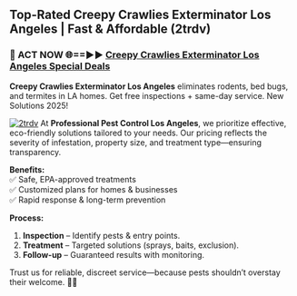 ## Top-Rated Creepy Crawlies Exterminator Los Angeles | Fast & Affordable (2trdv)

<h3>🐜 ACT NOW 🌐==►► <a href="https://tinyurl.com/yc7vsfwc" rel="nofollow">Creepy Crawlies Exterminator Los Angeles Special Deals</a></h3>

**Creepy Crawlies Exterminator Los Angeles** eliminates rodents, bed bugs, and termites in LA homes. Get free inspections + same-day service. New Solutions 2025!

[![2trdv](https://i.imgur.com/1VzRXn8.jpeg)](https://tinyurl.com/yc7vsfwc)
At **Professional Pest Control Los Angeles**, we prioritize effective, eco-friendly solutions tailored to your needs. Our pricing reflects the severity of infestation, property size, and treatment type—ensuring transparency.  

**Benefits:**  
✅ Safe, EPA-approved treatments  
✅ Customized plans for homes & businesses  
✅ Rapid response & long-term prevention  

**Process:**  
1. **Inspection** – Identify pests & entry points.  
2. **Treatment** – Targeted solutions (sprays, baits, exclusion).  
3. **Follow-up** – Guaranteed results with monitoring.  

Trust us for reliable, discreet service—because pests shouldn’t overstay their welcome. 🚫🐜